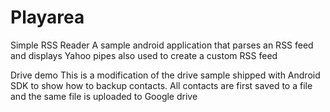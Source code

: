 # Playarea

Simple RSS Reader 
A sample android application that parses an RSS feed and displays
Yahoo pipes also used to create a custom RSS feed

Drive demo
This is a modification of the drive sample shipped with Android SDK to show how to backup contacts.
All contacts are first saved to a file and the same file is uploaded to Google drive
